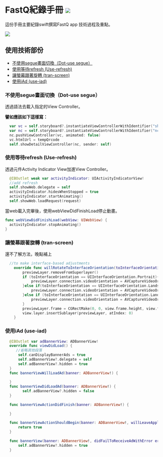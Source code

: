 # FastQ紀錄手冊 ![](https://img.shields.io/badge/language-swift-orange.svg)
這份手冊主要紀錄swift撰寫FastQ app 技術過程及重點。

[![](https://cdn.rawgit.com/sindresorhus/awesome/d7305f38d29fed78fa85652e3a63e154dd8e8829/media/badge.svg)](https://github.com/sindresorhus/awesome)

## 使用技術部份
* [不使用segue畫面切換（Dot-use segue）](#dot-use-segue)
* [使用等待refresh (Use-refresh)](#use-refresh)
* [讓螢幕跟著旋轉 (tran-screen)](#tran-screen)
* [使用iAd (use-iad)](#use-iad)

### 不使用segue畫面切換（Dot-use segue）

透過語法去載入指定的View Controller。

**譬如應該如下這樣寫：**  
```swift
  var vc = self.storyboard?.instantiateViewControllerWithIdentifier("showWeb") as! showWebViewController
  var nc = self.storyboard?.instantiateViewControllerWithIdentifier("nc") as! UINavigationController
  nc.pushViewController(vc, animated: false)
  vc.htmlUrl = tempQrcode
  self.showDetailViewController(nc, sender: self)
```
### 使用等待refresh (Use-refresh)

透過元件Activity Indicator View加進View Controller。
```swift
  @IBOutlet weak var activityIndicator: UIActivityIndicatorView!
  //add refresh
  self.showWeb.delegate = self
  activityIndicator.hidesWhenStopped = true
  activityIndicator.startAnimating()
  self.showWeb.loadRequest(request)
```
當web載入完畢後，使用webViewDidFinishLoad停止動畫。
```swift
func webViewDidFinishLoad(webView: UIWebView) {
  activityIndicator.stopAnimating()
}
```

### 讓螢幕跟著旋轉 (tran-screen)

還不了解方法，晚點補上
```swift
  //to make interface-based adjustments
    override func willRotateToInterfaceOrientation(toInterfaceOrientation: UIInterfaceOrientation, duration: NSTimeInterval) {
        previewLayer.removeFromSuperlayer()
        if (toInterfaceOrientation == UIInterfaceOrientation.Portrait){
            previewLayer.connection.videoOrientation = AVCaptureVideoOrientation.Portrait
        }else if(toInterfaceOrientation == UIInterfaceOrientation.LandscapeLeft){
            previewLayer.connection.videoOrientation = AVCaptureVideoOrientation.LandscapeLeft
        }else if (toInterfaceOrientation == UIInterfaceOrientation.LandscapeRight){
            previewLayer.connection.videoOrientation = AVCaptureVideoOrientation.LandscapeRight
        }
        previewLayer.frame = CGRectMake(0, 0, view.frame.height, view.frame.width)
        view.layer.insertSublayer(previewLayer, atIndex: 0)
    }
```

### 使用iAd (use-iad)
```swift
  @IBOutlet var adBannerView: ADBannerView!
  override func viewDidLoad() {
     //省略其他段落   
      self.canDisplayBannerAds = true
      self.adBannerView?.delegate = self
      self.adBannerView?.hidden = true
  }
  func bannerViewWillLoadAd(banner: ADBannerView!) {
        
  }
  func bannerViewDidLoadAd(banner: ADBannerView!) {
        self.adBannerView?.hidden = false
  }
    
  func bannerViewActionDidFinish(banner: ADBannerView!) {
        
  }
    
  func bannerViewActionShouldBegin(banner: ADBannerView!, willLeaveApplication willLeave: Bool) -> Bool {
      return true
  }
    
  func bannerView(banner: ADBannerView!, didFailToReceiveAdWithError error: NSError!) {
      self.adBannerView?.hidden = true
  }
```



